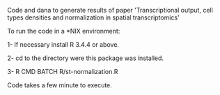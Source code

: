 Code and dana to generate results of paper 'Transcriptional output, cell types densities and normalization in spatial transcriptomics'

To run the code in a *NIX environment:

1- If necessary install R 3.4.4 or above.

2- cd to the directory were this package was installed.

3- R CMD BATCH R/st-normalization.R


Code takes a few minute to execute.

